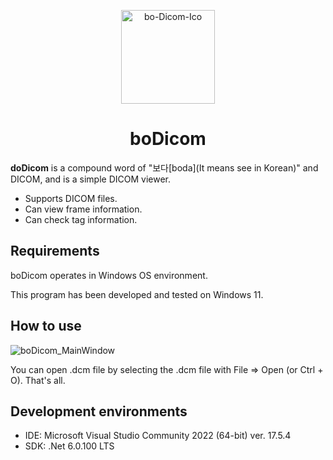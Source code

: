 <p align="center">
    <a href="https://github.com/TheFatDuck/boDicom" rel="noopener" target="_blank"><img width="150" src="https://i.ibb.co/dcWSx8r/bo-Dicom-Ico.png" alt="bo-Dicom-Ico" border="0" /></a>
</p>

<h1 align="center">boDicom</h1>

**doDicom** is a compound word of "보다\[boda\](It means see in Korean)" and DICOM, and is a simple DICOM viewer.

* Supports DICOM files.
* Can view frame information.
* Can check tag information.

## Requirements
boDicom operates in Windows OS environment.

This program has been developed and tested on Windows 11.

## How to use
![boDicom_MainWindow](https://i.ibb.co/4WRg1D1/bo-Dicom-Main-Window.png") 

You can open .dcm file by selecting the .dcm file with File => Open (or Ctrl + O). That's all.

## Development environments
* IDE: Microsoft Visual Studio Community 2022 (64-bit) ver. 17.5.4
* SDK: .Net 6.0.100 LTS